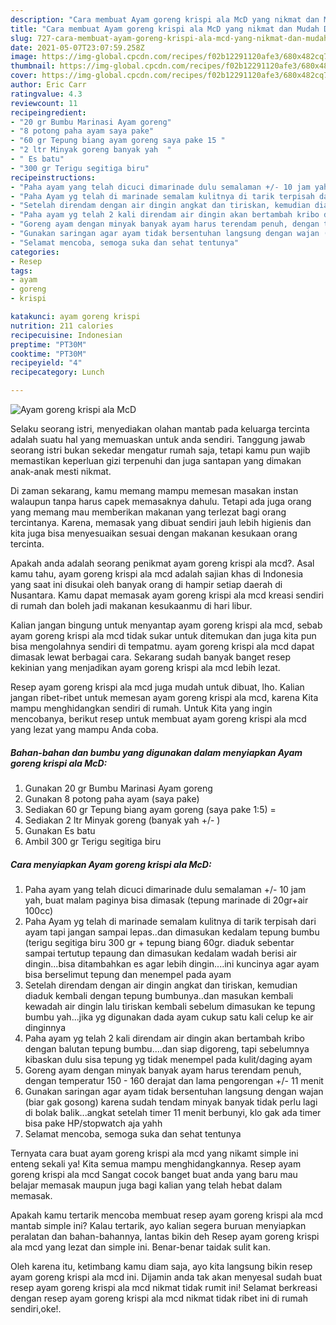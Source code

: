 ```yaml
---
description: "Cara membuat Ayam goreng krispi ala McD yang nikmat dan Mudah Dibuat"
title: "Cara membuat Ayam goreng krispi ala McD yang nikmat dan Mudah Dibuat"
slug: 727-cara-membuat-ayam-goreng-krispi-ala-mcd-yang-nikmat-dan-mudah-dibuat
date: 2021-05-07T23:07:59.258Z
image: https://img-global.cpcdn.com/recipes/f02b12291120afe3/680x482cq70/ayam-goreng-krispi-ala-mcd-foto-resep-utama.jpg
thumbnail: https://img-global.cpcdn.com/recipes/f02b12291120afe3/680x482cq70/ayam-goreng-krispi-ala-mcd-foto-resep-utama.jpg
cover: https://img-global.cpcdn.com/recipes/f02b12291120afe3/680x482cq70/ayam-goreng-krispi-ala-mcd-foto-resep-utama.jpg
author: Eric Carr
ratingvalue: 4.3
reviewcount: 11
recipeingredient:
- "20 gr Bumbu Marinasi Ayam goreng"
- "8 potong paha ayam saya pake"
- "60 gr Tepung biang ayam goreng saya pake 15 "
- "2 ltr Minyak goreng banyak yah  "
- " Es batu"
- "300 gr Terigu segitiga biru"
recipeinstructions:
- "Paha ayam yang telah dicuci dimarinade dulu semalaman +/- 10 jam yah, buat malam paginya bisa dimasak (tepung marinade di 20gr+air 100cc)"
- "Paha Ayam yg telah di marinade semalam kulitnya di tarik terpisah dari ayam tapi jangan sampai lepas..dan dimasukan kedalam tepung bumbu (terigu segitiga biru 300 gr + tepung biang 60gr. diaduk sebentar sampai tertutup tepaung dan dimasukan kedalam wadah berisi air dingin...bisa ditambahkan es agar lebih dingin....ini kuncinya agar ayam bisa berselimut tepung dan menempel pada ayam"
- "Setelah direndam dengan air dingin angkat dan tiriskan, kemudian diaduk kembali dengan tepung bumbunya..dan masukan kembali kewadah air dingin lalu tiriskan kembali sebelum dimasukan ke tepung bumbu yah...jika yg digunakan dada ayam cukup satu kali celup ke air dinginnya"
- "Paha ayam yg telah 2 kali direndam air dingin akan bertambah kribo dengan balutan tepung bumbu....dan siap digoreng, tapi sebelumnya kibaskan dulu sisa tepung yg tidak menempel pada kulit/daging ayam"
- "Goreng ayam dengan minyak banyak ayam harus terendam penuh, dengan temperatur 150 - 160 derajat dan lama pengorengan +/- 11 menit"
- "Gunakan saringan agar ayam tidak bersentuhan langsung dengan wajan (biar gak gosong) karena sudah tendam minyak banyak tidak perlu lagi di bolak balik...angkat setelah timer 11 menit berbunyi, klo gak ada timer bisa pake HP/stopwatch aja yahh"
- "Selamat mencoba, semoga suka dan sehat tentunya"
categories:
- Resep
tags:
- ayam
- goreng
- krispi

katakunci: ayam goreng krispi 
nutrition: 211 calories
recipecuisine: Indonesian
preptime: "PT30M"
cooktime: "PT30M"
recipeyield: "4"
recipecategory: Lunch

---
```



![Ayam goreng krispi ala McD](https://img-global.cpcdn.com/recipes/f02b12291120afe3/680x482cq70/ayam-goreng-krispi-ala-mcd-foto-resep-utama.jpg)

Selaku seorang istri, menyediakan olahan mantab pada keluarga tercinta adalah suatu hal yang memuaskan untuk anda sendiri. Tanggung jawab seorang istri bukan sekedar mengatur rumah saja, tetapi kamu pun wajib memastikan keperluan gizi terpenuhi dan juga santapan yang dimakan anak-anak mesti nikmat.

Di zaman  sekarang, kamu memang mampu memesan masakan instan walaupun tanpa harus capek memasaknya dahulu. Tetapi ada juga orang yang memang mau memberikan makanan yang terlezat bagi orang tercintanya. Karena, memasak yang dibuat sendiri jauh lebih higienis dan kita juga bisa menyesuaikan sesuai dengan makanan kesukaan orang tercinta. 



Apakah anda adalah seorang penikmat ayam goreng krispi ala mcd?. Asal kamu tahu, ayam goreng krispi ala mcd adalah sajian khas di Indonesia yang saat ini disukai oleh banyak orang di hampir setiap daerah di Nusantara. Kamu dapat memasak ayam goreng krispi ala mcd kreasi sendiri di rumah dan boleh jadi makanan kesukaanmu di hari libur.

Kalian jangan bingung untuk menyantap ayam goreng krispi ala mcd, sebab ayam goreng krispi ala mcd tidak sukar untuk ditemukan dan juga kita pun bisa mengolahnya sendiri di tempatmu. ayam goreng krispi ala mcd dapat dimasak lewat berbagai cara. Sekarang sudah banyak banget resep kekinian yang menjadikan ayam goreng krispi ala mcd lebih lezat.

Resep ayam goreng krispi ala mcd juga mudah untuk dibuat, lho. Kalian jangan ribet-ribet untuk memesan ayam goreng krispi ala mcd, karena Kita mampu menghidangkan sendiri di rumah. Untuk Kita yang ingin mencobanya, berikut resep untuk membuat ayam goreng krispi ala mcd yang lezat yang mampu Anda coba.

<!--inarticleads1-->

##### Bahan-bahan dan bumbu yang digunakan dalam menyiapkan Ayam goreng krispi ala McD:

1. Gunakan 20 gr Bumbu Marinasi Ayam goreng
1. Gunakan 8 potong paha ayam (saya pake)
1. Sediakan 60 gr Tepung biang ayam goreng (saya pake 1:5) =
1. Sediakan 2 ltr Minyak goreng (banyak yah +/- )
1. Gunakan  Es batu
1. Ambil 300 gr Terigu segitiga biru




<!--inarticleads2-->

##### Cara menyiapkan Ayam goreng krispi ala McD:

1. Paha ayam yang telah dicuci dimarinade dulu semalaman +/- 10 jam yah, buat malam paginya bisa dimasak (tepung marinade di 20gr+air 100cc)
1. Paha Ayam yg telah di marinade semalam kulitnya di tarik terpisah dari ayam tapi jangan sampai lepas..dan dimasukan kedalam tepung bumbu (terigu segitiga biru 300 gr + tepung biang 60gr. diaduk sebentar sampai tertutup tepaung dan dimasukan kedalam wadah berisi air dingin...bisa ditambahkan es agar lebih dingin....ini kuncinya agar ayam bisa berselimut tepung dan menempel pada ayam
1. Setelah direndam dengan air dingin angkat dan tiriskan, kemudian diaduk kembali dengan tepung bumbunya..dan masukan kembali kewadah air dingin lalu tiriskan kembali sebelum dimasukan ke tepung bumbu yah...jika yg digunakan dada ayam cukup satu kali celup ke air dinginnya
1. Paha ayam yg telah 2 kali direndam air dingin akan bertambah kribo dengan balutan tepung bumbu....dan siap digoreng, tapi sebelumnya kibaskan dulu sisa tepung yg tidak menempel pada kulit/daging ayam
1. Goreng ayam dengan minyak banyak ayam harus terendam penuh, dengan temperatur 150 - 160 derajat dan lama pengorengan +/- 11 menit
1. Gunakan saringan agar ayam tidak bersentuhan langsung dengan wajan (biar gak gosong) karena sudah tendam minyak banyak tidak perlu lagi di bolak balik...angkat setelah timer 11 menit berbunyi, klo gak ada timer bisa pake HP/stopwatch aja yahh
1. Selamat mencoba, semoga suka dan sehat tentunya




Ternyata cara buat ayam goreng krispi ala mcd yang nikamt simple ini enteng sekali ya! Kita semua mampu menghidangkannya. Resep ayam goreng krispi ala mcd Sangat cocok banget buat anda yang baru mau belajar memasak maupun juga bagi kalian yang telah hebat dalam memasak.

Apakah kamu tertarik mencoba membuat resep ayam goreng krispi ala mcd mantab simple ini? Kalau tertarik, ayo kalian segera buruan menyiapkan peralatan dan bahan-bahannya, lantas bikin deh Resep ayam goreng krispi ala mcd yang lezat dan simple ini. Benar-benar taidak sulit kan. 

Oleh karena itu, ketimbang kamu diam saja, ayo kita langsung bikin resep ayam goreng krispi ala mcd ini. Dijamin anda tak akan menyesal sudah buat resep ayam goreng krispi ala mcd nikmat tidak rumit ini! Selamat berkreasi dengan resep ayam goreng krispi ala mcd nikmat tidak ribet ini di rumah sendiri,oke!.

